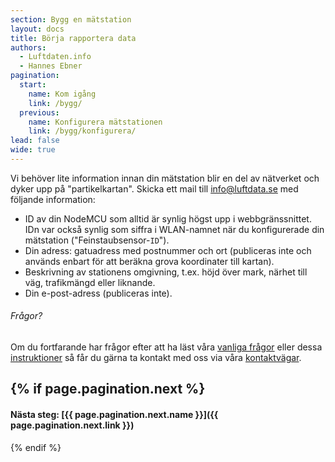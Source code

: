 ```yaml
---
section: Bygg en mätstation
layout: docs
title: Börja rapportera data
authors:
  - Luftdaten.info
  - Hannes Ebner
pagination:
  start:
    name: Kom igång
    link: /bygg/
  previous:
    name: Konfigurera mätstationen
    link: /bygg/konfigurera/
lead: false
wide: true
---
```


Vi behöver lite information innan din mätstation blir en del av nätverket och dyker upp på "partikelkartan". Skicka ett mail till [info@luftdata.se](mailto:info@luftdata.se) med följande information:

  - ID av din NodeMCU som alltid är synlig högst upp i webbgränssnittet. IDn var också synlig som siffra i WLAN-namnet när du konfigurerade din mätstation ("Feinstaubsensor-`ID`"). 
  - Din adress: gatuadress med postnummer och ort (publiceras inte och används enbart för att beräkna grova koordinater till kartan).
  - Beskrivning av stationens omgivning, t.ex. höjd över mark, närhet till väg, trafikmängd eller liknande.
  - Din e-post-adress (publiceras inte).

<div class="note">
  <h6>Frågor?</h6>
  <p>Om du fortfarande har frågor efter att ha läst våra <a href="/faq">vanliga frågor</a> eller dessa <a href="/bygg">instruktioner</a> så får du gärna ta kontakt med oss via våra <a href="/om#contact">kontaktvägar</a>.</p>
</div>

{% if page.pagination.next %}
---
#### Nästa steg: [{{ page.pagination.next.name }}]({{ page.pagination.next.link }})
{% endif %}